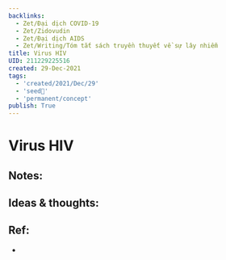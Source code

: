 ```yaml
---
backlinks:
  - Zet/Đại dịch COVID-19
  - Zet/Zidovudin
  - Zet/Đại dịch AIDS
  - Zet/Writing/Tóm tắt sách truyền thuyết về sự lây nhiễm
title: Virus HIV
UID: 211229225516
created: 29-Dec-2021
tags:
  - 'created/2021/Dec/29'
  - 'seed🥜'
  - 'permanent/concept'
publish: True
---
```

# Virus HIV

## Notes:


## Ideas & thoughts:


## Ref:
- 